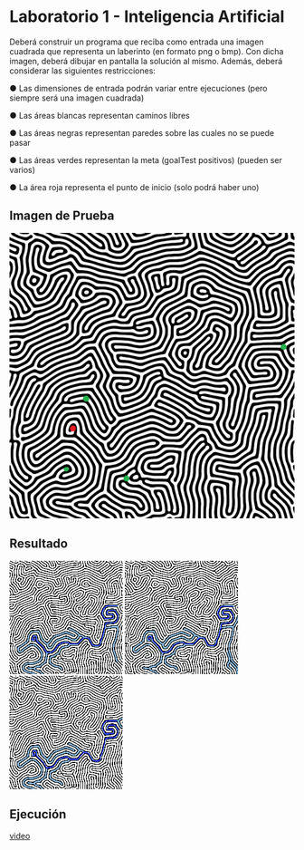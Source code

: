 
# Laboratorio 1 - Inteligencia Artificial

Deberá construir un programa que reciba como entrada una imagen cuadrada que representa un laberinto (en
formato png o bmp). Con dicha imagen, deberá dibujar en pantalla la solución al mismo. Además, deberá
considerar las siguientes restricciones:


● Las dimensiones de entrada podrán variar entre ejecuciones (pero siempre será una imagen cuadrada)

● Las áreas blancas representan caminos libres

● Las áreas negras representan paredes sobre las cuales no se puede pasar

● Las áreas verdes representan la meta (goalTest positivos) (pueden ser varios)

● La área roja representa el punto de inicio (solo podrá haber uno)



## Imagen de Prueba
![Alt text](/lab2.png?raw=true "maze")


## Resultado

![Alt text](/GENERATED_IMAGES/GENERATED_SOLUTION_lab2_a_star.png?raw=true "a*")
![Alt text](/GENERATED_IMAGES/GENERATED_SOLUTION_lab2_BFS.png?raw=true "BFS")
![Alt text](/GENERATED_IMAGES/GENERATED_SOLUTION_lab2_DFS.png?raw=true "DFS")

## Ejecución

[video](https://youtu.be/wcvQxskwNiw)

